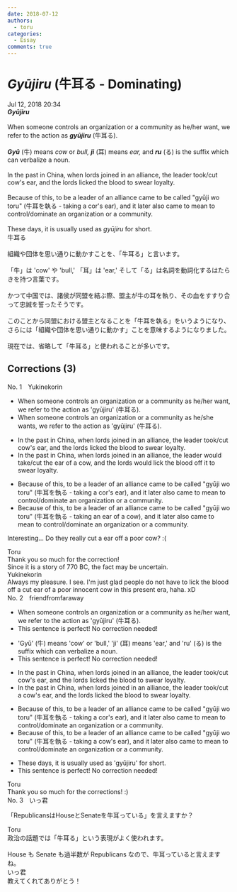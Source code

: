 ```yaml
---
date: 2018-07-12
authors:
  - toru
categories:
  - Essay
comments: true
---
```


# <strong><em>Gyūjiru</strong></em> (牛耳る - Dominating)
<div class="date">Jul 12, 2018 20:34</div>
<div id="post"><div id="body_show_ori">
<strong><em>Gyūjiru</strong></em><br/><br/>When someone controls an organization or a community as he/her want, we refer to the action as <strong><em>gyūjiru</em></strong> (牛耳る).<br/><br/><strong><em>Gyū</em></strong> (牛) means <em>cow</em> or <em>bull,</em> <strong><em>ji</em></strong> (耳) means <em>ear,</em> and <strong><em>ru</em></strong> (る) is the suffix which can verbalize a noun.<br/><br/>In the past in China, when lords joined in an alliance, the leader took/cut cow's ear, and the lords licked the blood to swear loyalty.<br/><br/>Because of this, to be a leader of an alliance came to be called "gyūji wo toru" (牛耳を執る - taking a cor's ear), and it later also came to mean to control/dominate an organization or a community. <br/><br/>These days, it is usually used as <em>gyūjiru</em> for short.
</div></div>

<!-- more -->

<div id="post_ja"><div id="body_show_mo">
牛耳る<br/><br/>組織や団体を思い通りに動かすことを、「牛耳る」と言います。<br/><br/>「牛」は 'cow' や 'bull,' 「耳」は 'ear,' そして「る」は名詞を動詞化するはたらきを持つ言葉です。<br/><br/>かつて中国では、諸侯が同盟を結ぶ際、盟主が牛の耳を執り、その血をすすり合って忠誠を誓ったそうです。<br/><br/>このことから同盟における盟主となることを「牛耳を執る」をいうようになり、さらには「組織や団体を思い通りに動かす」ことを意味するようになりました。<br/><br/>現在では、省略して「牛耳る」と使われることが多いです。
</div></div>

## Corrections (3)
<div id="block"><div class="first_name"> No. 1　<span class="just_name">Yukinekorin</span></div><div id="block2">
<ul class="correction_field">
<li class="incorrect">When someone controls an organization or a community as he/her want, we refer to the action as 'gyūjiru' (牛耳る).</li>
<li class="corrected correct">
When someone controls an organization or a community as he/<span class="f_blue">she</span> <span class="f_blue">wants</span>, we refer to the action as 'gyūjiru' (牛耳る).
</li>
</ul>
<ul class="correction_field">
<li class="incorrect">In the past in China, when lords joined in an alliance, the leader took/cut cow's ear, and the lords licked the blood to swear loyalty.</li>
<li class="corrected correct">
In the past in China, when lords joined <span class="f_blue"><span class="sline">in</span></span> an alliance, the leader<span class="f_blue"> would</span> <span class="f_blue">take/cut the ear of a cow,</span> and the lords <span class="f_blue">would lick</span> the blood<span class="f_blue"> off it</span> to swear loyalty.
</li>
</ul>
<ul class="correction_field">
<li class="incorrect">Because of this, to be a leader of an alliance came to be called "gyūji wo toru" (牛耳を執る - taking a cor's ear), and it later also came to mean to control/dominate an organization or a community.</li>
<li class="corrected correct">
Because of this, to be a leader of an alliance came to be called "gyūji wo toru" (牛耳を執る - taking <span class="f_blue">an ear of a cow)</span>, and it later also came to mean to control/dominate an organization or a community.
</li>
</ul>
<p class="comment_small">
 Interesting... Do they really cut a ear off a poor cow? :(
</p>

</div><div class="name"><span class="just_name">Toru</span><br>
Thank you so much for the correction!<br/>Since it is a story of 770 BC, the fact may be uncertain.
</div>
<div class="name"><span class="just_name">Yukinekorin</span><br>
Always my pleasure. I see. I'm just glad people do not have to lick the blood off a cut ear of a poor innocent cow in this present era, haha. xD
</div>
</div>
<div id="block"><div class="first_name"> No. 2　<span class="just_name">friendfromfaraway</span></div><div id="block2">
<ul class="correction_field">
<li class="incorrect">When someone controls an organization or a community as he/her want, we refer to the action as 'gyūjiru' (牛耳る).</li>
<li class="corrected perfect">This sentence is perfect! No correction needed!</li>
</ul>
<ul class="correction_field">
<li class="incorrect">'Gyū' (牛) means 'cow' or 'bull,' 'ji' (耳) means 'ear,' and 'ru' (る) is the suffix which can verbalize a noun.</li>
<li class="corrected perfect">This sentence is perfect! No correction needed!</li>
</ul>
<ul class="correction_field">
<li class="incorrect">In the past in China, when lords joined in an alliance, the leader took/cut cow's ear, and the lords licked the blood to swear loyalty.</li>
<li class="corrected correct">
In the past in China, when lords joined in an alliance, the leader took/cut a cow's ear, and the lords licked the blood to swear loyalty.
</li>
</ul>
<ul class="correction_field">
<li class="incorrect">Because of this, to be a leader of an alliance came to be called "gyūji wo toru" (牛耳を執る - taking a cor's ear), and it later also came to mean to control/dominate an organization or a community.</li>
<li class="corrected correct">
Because of this, to be a leader of an alliance came to be called "gyūji wo toru" (牛耳を執る - taking a cow's ear), and it later also came to mean to control/dominate an organization or a community.
</li>
</ul>
<ul class="correction_field">
<li class="incorrect">These days, it is usually used as 'gyūjiru' for short.</li>
<li class="corrected perfect">This sentence is perfect! No correction needed!</li>
</ul>
</div><div class="name"><span class="just_name">Toru</span><br>
Thank you so much for the corrections! :)
</div>
</div>
<div id="block"><div class="first_name"> No. 3　<span class="just_name">いっ君</span></div><div id="block2">
<p class="comment_small">
 「RepublicansはHouseとSenateを牛耳っている」を言えますか？
</p>

</div><div class="name"><span class="just_name">Toru</span><br>
政治の話題では「牛耳る」という表現がよく使われます。<br/><br/>House も Senate も過半数が Republicans なので、牛耳っていると言えますね。
</div>
<div class="name"><span class="just_name">いっ君</span><br>
教えてくれてありがとう！
</div>
</div>
